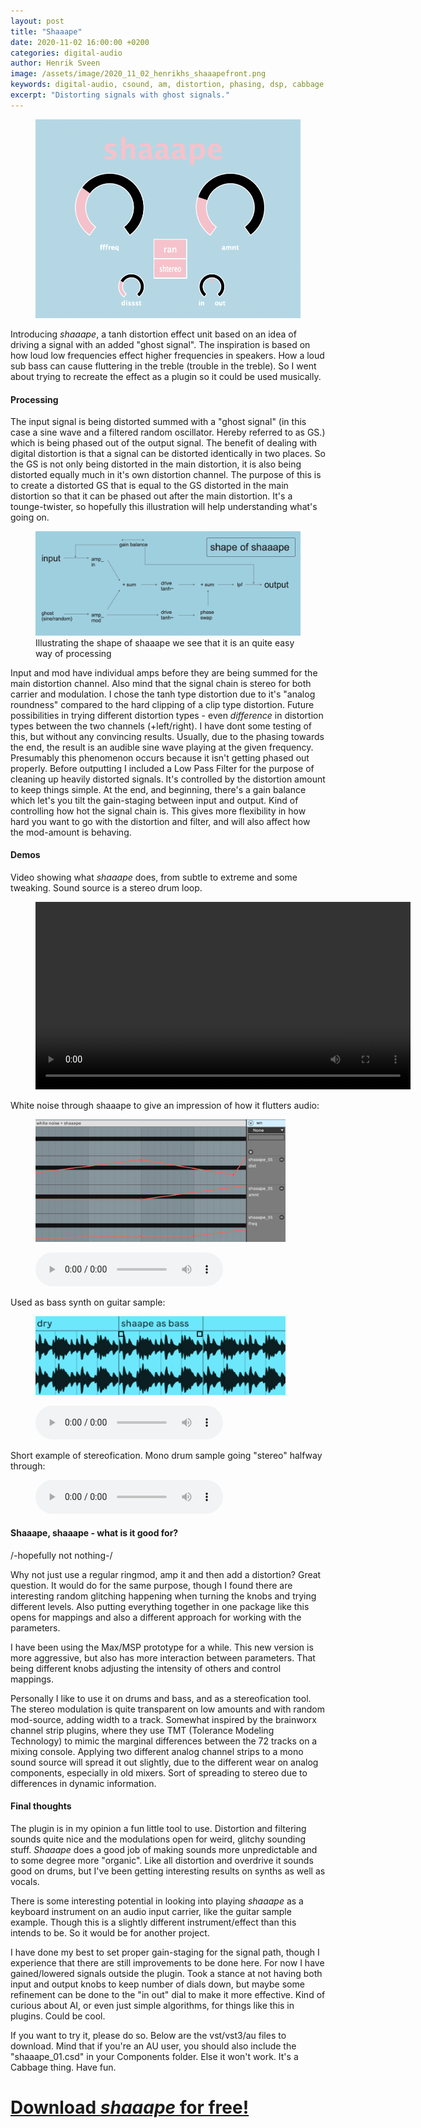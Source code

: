 ```yaml
---
layout: post
title: "Shaaape"
date: 2020-11-02 16:00:00 +0200
categories: digital-audio
author: Henrik Sveen
image: /assets/image/2020_11_02_henrikhs_shaaapefront.png
keywords: digital-audio, csound, am, distortion, phasing, dsp, cabbage
excerpt: "Distorting signals with ghost signals."
---
```

<figure style="float: auto">
   <img src="/assets/image/2020_11_02_henrikhs_shaaapefront.png" alt="Should show picture..." title="" width="auto"/> <figcaption></figcaption>
</figure>

Introducing *shaaape*, a tanh distortion effect unit based on an idea of driving a signal with an added "ghost signal". The inspiration is based on how loud low frequencies effect higher frequencies in speakers. How a loud sub bass can cause fluttering in the treble (trouble in the treble). So I went about trying to recreate the effect as a plugin so it could be used musically.

#### Processing
The input signal is being distorted summed with a "ghost signal" (in this case a sine wave and a filtered random oscillator. Hereby referred to as GS.) which is being phased out of the output signal. The benefit of dealing with digital distortion is that a signal can be distorted identically in two places. So the GS is not only being distorted in the main distortion, it is also being distorted equally much in it's own distortion channel. The purpose of this is to create a distorted GS that is equal to the GS distorted in the main distortion so that it can be phased out after the main distortion. It's a tounge-twister, so hopefully this illustration will help understanding what's going on.

<figure style="float: auto">
   <img src="/assets/image/2020_11_01_henrikhs_shape of shaaape.png" alt="Should show picture..." title="great job, you understand it now!" width="auto"/> <figcaption>Illustrating the shape of shaaape we see that it is an quite easy way of processing</figcaption>
</figure>

Input and mod have individual amps before they are being summed for the main distortion channel. Also mind that the signal chain is stereo for both carrier and modulation. I chose the tanh type distortion due to it's "analog roundness" compared to the hard clipping of a clip type distortion. Future possibilities in trying different distortion types - even *difference* in distortion types between the two channels (+left/right). I have dont some testing of this, but without any convincing results. Usually, due to the phasing towards the end, the result is an audible sine wave playing at the given frequency. Presumably this phenomenon occurs because it isn't getting phased out properly.
Before outputting I included a Low Pass Filter for the purpose of cleaning up heavily distorted signals. It's controlled by the distortion amount to keep things simple. At the end, and beginning, there's a gain balance which let's you tilt the gain-staging between input and output. Kind of controlling how hot the signal chain is. This gives more flexibility in how hard you want to go with the distortion and filter, and will also affect how the mod-amount is behaving.

#### Demos
Video showing what *shaaape* does, from subtle to extreme and some tweaking. Sound source is a stereo drum loop.
<figure style="float: none">
  <video width="600" controls>
    <source src="https://drive.google.com/uc?&id=1ya5T2CTRzg1G61BRVPeJN7QVGN1ryJ8w" type='video/mp4'>
    Should show a video...
  </video>
  <figcaption></figcaption>
</figure>

White noise through shaaape to give an impression of how it flutters audio:
<figure style="float: auto">
   <img src="/assets/image/2020_11_02_henrikhs_whitenoise.png" alt="Should show picture..." title="you can follow the automation lane while you listen to the sound example" width="400"/> <figcaption></figcaption>
</figure>
<figure style="float: none">
  <audio controls>
    <source src="https://drive.google.com/uc?&id=1k89XTKlSTNHFvvRBtjT6Wty21ZXiInY8" type="audio/mpeg">
    Alternate Text
  </audio>
  <figcaption></figcaption>
</figure>

Used as bass synth on guitar sample:
<figure style="float: auto">
   <img src="/assets/image/2020_11_02_henrikhs_guitarexample.png" alt="Should show picture..." title="showing the structure of the sound example" width="400"/> <figcaption></figcaption>
</figure>
<figure style="float: none">
  <audio controls>
    <source src="https://drive.google.com/uc?&id=1AaEGVAXABslSyQyq9tvLFsfcnML4SjVQ" type="audio/mpeg">
    Alternate Text
  </audio>
  <figcaption></figcaption>
</figure>

Short example of stereofication. Mono drum sample going "stereo" halfway through:
<figure style="float: none">
  <audio controls>
    <source src="https://drive.google.com/uc?&id=14CKszUS7FfxAHL7mlZDKMc-jtVVaA7Ig" type="audio/mpeg">
    Alternate Text
  </audio>
  <figcaption></figcaption>
</figure>


#### Shaaape, shaaape - what is it good for?
/-hopefully not nothing-/

Why not just use a regular ringmod, amp it and then add a distortion? Great question. It would do for the same purpose, though I found there are interesting random glitching happening when turning the knobs and trying different levels. Also putting everything together in one package like this opens for mappings and also a different approach for working with the parameters.

I have been using the Max/MSP prototype for a while. This new version is more aggressive, but also has more interaction between parameters. That being different knobs adjusting the intensity of others and control mappings.

Personally I like to use it on drums and bass, and as a stereofication tool. The stereo modulation is quite transparent on low amounts and with random mod-source, adding width to a track. Somewhat inspired by the brainworx channel strip plugins, where they use TMT (Tolerance Modeling Technology) to mimic the marginal differences between the 72 tracks on a mixing console. Applying two different analog channel strips to a mono sound source will spread it out slightly, due to the different wear on analog components, especially in old mixers. Sort of spreading to stereo due to differences in dynamic information.

#### Final thoughts
The plugin is in my opinion a fun little tool to use. Distortion and filtering sounds quite nice and the modulations open for weird, glitchy sounding stuff. *Shaaape* does a good job of making sounds more unpredictable and to some degree more "organic". Like all distortion and overdrive it sounds good on drums, but I've been getting interesting results on synths as well as vocals.

There is some interesting potential in looking into playing *shaaape* as a keyboard instrument on an audio input carrier, like the guitar sample example. Though this is a slightly different instrument/effect than this intends to be. So it would be for another project.

I have done my best to set proper gain-staging for the signal path, though I experience that there are still improvements to be done here. For now I have gained/lowered signals outside the plugin. Took a stance at not having both input and output knobs to keep number of dials down, but maybe some refinement can be done to the "in out" dial to make it more effective. Kind of curious about AI, or even just simple algorithms, for things like this in plugins. Could be cool.

If you want to try it, please do so. Below are the vst/vst3/au files to download. Mind that if you're an AU user, you should also include the "shaaape_01.csd" in your Components folder. Else it won't work. It's a Cabbage thing. Have fun.

# [Download *shaaape* for free!](https://drive.google.com/file/d/1U6R0T-2-sQSocErvTCZ4g-ePTNFC590P/view?usp=sharing)
